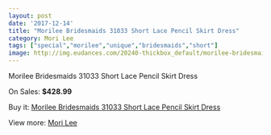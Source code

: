 ```yaml
---
layout: post
date: '2017-12-14'
title: "Morilee Bridesmaids 31033 Short Lace Pencil Skirt Dress"
category: Mori Lee
tags: ["special","morilee","unique","bridesmaids","short"]
image: http://img.eudances.com/20240-thickbox_default/morilee-bridesmaids-31033-short-lace-pencil-skirt-dress.jpg
---
```

Morilee Bridesmaids 31033 Short Lace Pencil Skirt Dress

On Sales: **$428.99**
<a href="https://www.eudances.com/en/mori-lee/6065-morilee-bridesmaids-31033-short-lace-pencil-skirt-dress.html"><amp-img layout="responsive" width="600" height="600" src="//img.eudances.com/20240-thickbox_default/morilee-bridesmaids-31033-short-lace-pencil-skirt-dress.jpg" alt="Morilee Bridesmaids 31033 Short Lace Pencil Skirt Dress 0" /></a>
<a href="https://www.eudances.com/en/mori-lee/6065-morilee-bridesmaids-31033-short-lace-pencil-skirt-dress.html"><amp-img layout="responsive" width="600" height="600" src="//img.eudances.com/20243-thickbox_default/morilee-bridesmaids-31033-short-lace-pencil-skirt-dress.jpg" alt="Morilee Bridesmaids 31033 Short Lace Pencil Skirt Dress 1" /></a>
<a href="https://www.eudances.com/en/mori-lee/6065-morilee-bridesmaids-31033-short-lace-pencil-skirt-dress.html"><amp-img layout="responsive" width="600" height="600" src="//img.eudances.com/20242-thickbox_default/morilee-bridesmaids-31033-short-lace-pencil-skirt-dress.jpg" alt="Morilee Bridesmaids 31033 Short Lace Pencil Skirt Dress 2" /></a>
<a href="https://www.eudances.com/en/mori-lee/6065-morilee-bridesmaids-31033-short-lace-pencil-skirt-dress.html"><amp-img layout="responsive" width="600" height="600" src="//img.eudances.com/20241-thickbox_default/morilee-bridesmaids-31033-short-lace-pencil-skirt-dress.jpg" alt="Morilee Bridesmaids 31033 Short Lace Pencil Skirt Dress 3" /></a>

Buy it: [Morilee Bridesmaids 31033 Short Lace Pencil Skirt Dress](https://www.eudances.com/en/mori-lee/6065-morilee-bridesmaids-31033-short-lace-pencil-skirt-dress.html "Morilee Bridesmaids 31033 Short Lace Pencil Skirt Dress")

View more: [Mori Lee](https://www.eudances.com/en/65-mori-lee "Mori Lee")